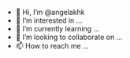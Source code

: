 - 👋 Hi, I’m @angelakhk
- 👀 I’m interested in ...
- 🌱 I’m currently learning ...
- 💞️ I’m looking to collaborate on ...
- 📫 How to reach me ...

<!---
angelakhk/angelakhk is a ✨ special ✨ repository because its `README.md` (this file) appears on your GitHub profile.
You can click the Preview link to take a look at your changes.
--->
